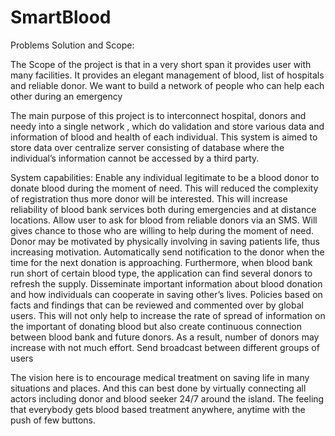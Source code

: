 # SmartBlood

Problems Solution and Scope:

The Scope of the project is that in a very short span it provides user with many facilities. It provides an elegant management of blood, list of hospitals and reliable donor. We want to build a network of people who can help each other during an emergency

The main purpose of this project is to interconnect hospital, donors and needy into a single network , which do validation and store various data and information of blood and health of each individual.
This system is aimed to store data over centralize server consisting of database where the individual’s information cannot be accessed by a third party.

System capabilities:
    Enable any individual legitimate to be a blood donor to donate blood during the moment of need. This will reduced the complexity of registration thus more donor will be interested. This will increase reliability of blood bank services both during emergencies and at distance locations.
    Allow user to ask for blood from reliable donors via an SMS.
    Will gives chance to those who are willing to help during the moment of need. Donor may be motivated by physically involving in saving patients life, thus increasing motivation.
    Automatically send notification to the donor when the time for the next donation is approaching. Furthermore, when blood bank run short of certain blood type, the application can find several donors to refresh the supply.
    Disseminate important information about blood donation and how individuals can cooperate in saving other’s lives. Policies based on facts and findings that can be reviewed and commented over by global users. This will not only help to increase the rate of spread of information on the important of donating blood but also create continuous connection between blood bank and future donors. As a result, number of donors may increase with not much effort.
    Send broadcast between different groups of users

The vision here is to encourage medical treatment on saving life in many situations and places. And this can best done by virtually connecting all actors including donor and blood seeker 24/7 around the island. The feeling that everybody gets blood based treatment anywhere, anytime with the push of few buttons.

